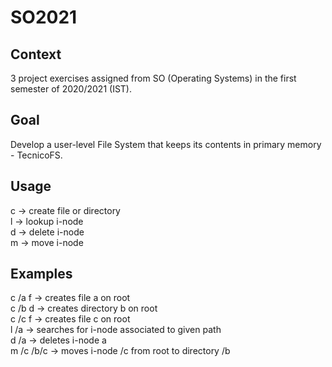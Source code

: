 # SO2021
## Context
3 project exercises assigned from SO (Operating Systems) in the first semester of 2020/2021 (IST).

## Goal
Develop a user-level File System that keeps its contents in primary memory - TecnicoFS.

## Usage
c -> create file or directory\
l -> lookup i-node\
d -> delete i-node\
m -> move i-node

## Examples
c /a f -> creates file a on root\
c /b d -> creates directory b on root\
c /c f -> creates file c on root\
l /a -> searches for i-node associated to given path\
d /a -> deletes i-node a\
m /c /b/c -> moves i-node /c from root to directory /b
